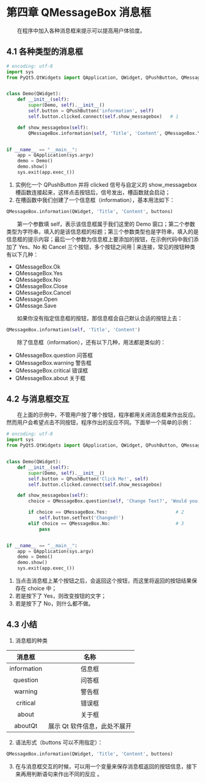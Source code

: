 # 第四章 QMessageBox 消息框

&emsp;&emsp;在程序中加入各种消息框来提示可以提高用户体验度。<br>

## 4.1 各种类型的消息框

```python
# encoding: utf-8
import sys
from PyQt5.QtWidgets import QApplication, QWidget, QPushButton, QMessageBox


class Demo(QWidget):
    def __init__(self):
        super(Demo, self).__init__()
        self.button = QPushButton('information', self)
        self.button.clicked.connect(self.show_messagebox)   # 1

    def show_messagebox(self):
        QMessageBox.information(self, 'Title', 'Content', QMessageBox.Yes | QMessageBox.No | QMessageBox.Cancel)


if __name__ == "__main__":
    app = QApplication(sys.argv)
    demo = Demo()
    demo.show()
    sys.exit(app.exec_())
```

1. 实例化一个 QPushButton 并将 clicked 信号与自定义的 show_messagebox 槽函数连接起来，这样点击按钮后，信号发出，槽函数就会启动；
2. 在槽函数中我们创建了一个信息框（information），基本用法如下：

```python
QMessageBox.information(QWidget, 'Title', 'Content', buttons)
```

&emsp;&emsp;第一个参数填 self，表示该信息框属于我们这里的 Demo 窗口；第二个参数类型为字符串，填入的是该信息框的标题；第三个参数类型也是字符串，填入的是信息框的提示内容；最后一个参数为信息框上要添加的按钮，在示例代码中我们添加了 Yes、No 和 Cancel 三个按钮，多个按钮之间用 | 来连接，常见的按钮种类有以下几种：

-   QMessageBox.Ok
-   QMessageBox.Yes
-   QMessageBox.No
-   QMessageBox.Close
-   QMessageBox.Cancel
-   QMessage.Open
-   QMessage.Save

&emsp;&emsp;如果你没有指定信息框的按钮，那信息框会自己默认合适的按钮上去：

```python
QMessageBox.information(self, 'Title', 'Content')
```

&emsp;&emsp;除了信息框（information），还有以下几种，用法都是类似的：

-   QMessageBox.question 问答框
-   QMessageBox.warning 警告框
-   QMessageBox.critical 错误框
-   QMessageBox.about 关于框

## 4.2 与消息框交互

&emsp;&emsp;在上面的示例中，不管用户按了哪个按钮，程序都用关闭消息框来作出反应。然而用户会希望点击不同按钮，程序作出的反应不同。下面举一个简单的示例：

```python
# encoding: utf-8
import sys
from PyQt5.QtWidgets import QApplication, QWidget, QPushButton, QMessageBox


class Demo(QWidget):
    def __init__(self):
        super(Demo, self).__init__()
        self.button = QPushButton('Click Me!', self)
        self.button.clicked.connect(self.show_messagebox)

    def show_messagebox(self):
        choice = QMessageBox.question(self, 'Change Text?', 'Would you like to change the button text?', QMessageBox.Yes | QMessageBox.No)      # 1

        if choice == QMessageBox.Yes:                         # 2
            self.button.setText('Changed!')
        elif choice == QMessageBox.No:                        # 3
            pass


if __name__ == "__main__":
    app = QApplication(sys.argv)
    demo = Demo()
    demo.show()
    sys.exit(app.exec_())
```

1. 当点击消息框上某个按钮之后，会返回这个按钮，而这里将返回的按钮结果保存在 choice 中；
2. 若是按下了 Yes，则改变按钮的文字；
3. 若是按下了 No，则什么都不做。

## 4.3 小结

1. 消息框的种类

|   消息框    |             名称             |
| :---------: | :--------------------------: |
| information |            信息框            |
|  question   |            问答框            |
|   warning   |            警告框            |
|  critical   |            错误框            |
|    about    |            关于框            |
|   aboutQt   | 展示 Qt 软件信息，此处不展开 |

2. 语法形式（buttons 可以不用指定）：

```python
QMessageBox.information(QWidget, 'Title', 'Content', buttons)
```

3. 在与消息框交互的时候，可以用一个变量来保存消息框返回的按钮信息，接下来再用判断语句来作出不同的反应 。
